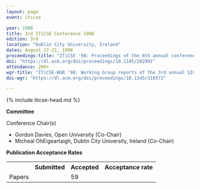```yaml
---
layout: page
event: iticse

year: 1998
title: 3rd ITiCSE Conference 1998
edition: 3rd
location: "Dublin City University, Ireland"
dates: August 17-21, 1998
proceedings-title: "ITiCSE '98: Proceedings of the 6th annual conference on the teaching of computing and the 3rd annual conference on Integrating technology into computer science education: Changing the delivery of computer science education"  
doi: "https://dl.acm.org/doi/proceedings/10.1145/282991"
attendance: 200+
wgr-title: "ITiCSE-WGR '98: Working Group reports of the 3rd annual SIGCSE/SIGCUE ITiCSE conference on Integrating technology into computer science education"
doi-wgr: "https://dl.acm.org/doi/proceedings/10.1145/316572"

---
```


{% include iticse-head.md %}


**Committee**

Conference Chair(s)

-   Gordon Davies, Open University (Co-Chair)
-   Micheal OhEigeartaigh, Dublin City University, Ireland (Co-Chair)


**Publication Acceptance Rates**

 <table class="table table-hover table-sm"><tbody><tr><th> </th>
<th>Submitted</th>
<th>Accepted</th>
<th>Acceptance rate</th>
</tr><tr><td>Papers</td>
<td> </td>
<td>59</td>
<td> </td>


